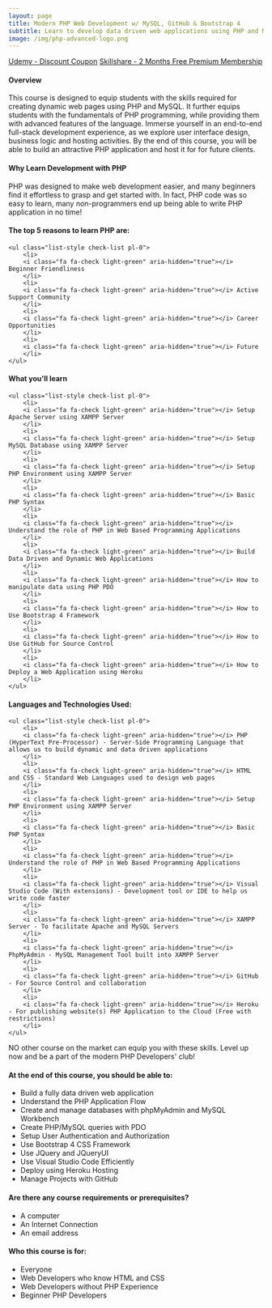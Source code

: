 ```yaml
---
layout: page
title: Modern PHP Web Development w/ MySQL, GitHub & Bootstrap 4
subtitle: Learn to develop data driven web applications using PHP and MySQL, manage them with GitHub and deploy to Heroku
image: /img/php-advanced-logo.png
---
```


<div class="text-center jumbotron">
    <a href="http://bit.ly/2Y037Mb" target="_blank" class="btn std-btn btn-xlg btn-common">Udemy - Discount Coupon</a>
    <a href="https://skl.sh/3897t8m" target="_blank" class="btn std-btn btn-xlg btn-common">Skillshare - 2 Months Free Premium Membership</a>
</div>

#### Overview
<p class="lead">
This course is designed to equip students with the skills required for creating dynamic web pages using PHP and MySQL. It further equips students with the fundamentals of PHP programming, while providing them with advanced features of the language. Immerse yourself in an end-to-end full-stack development experience, as we explore user interface design, business logic and hosting activities. By the end of this course, you will be able to build an attractive PHP application and host it for for future clients. 
</p>

#### Why Learn Development with PHP 
<p class="lead">
PHP was designed to make web development easier, and many beginners find it effortless to grasp and get started with. In fact, PHP code was so easy to learn, many non-programmers end up being able to write PHP application in no time! 
</p>

#### The top 5 reasons to learn PHP are:
    <ul class="list-style check-list pl-0">
        <li>
        <i class="fa fa-check light-green" aria-hidden="true"></i> Beginner Friendliness
        </li>
        <li>
        <i class="fa fa-check light-green" aria-hidden="true"></i> Active Support Community 
        </li>
        <li>
        <i class="fa fa-check light-green" aria-hidden="true"></i> Career Opportunities
        </li>
        <li>
        <i class="fa fa-check light-green" aria-hidden="true"></i> Future
        </li>
    </ul>

#### What you'll learn
    <ul class="list-style check-list pl-0">
        <li>
        <i class="fa fa-check light-green" aria-hidden="true"></i> Setup Apache Server using XAMPP Server
        </li>
        <li>
        <i class="fa fa-check light-green" aria-hidden="true"></i> Setup MySQL Database using XAMPP Server
        </li>
        <li>
        <i class="fa fa-check light-green" aria-hidden="true"></i> Setup PHP Environment using XAMPP Server
        </li>
        <li>
        <i class="fa fa-check light-green" aria-hidden="true"></i> Basic PHP Syntax
        </li>
        <li>
        <i class="fa fa-check light-green" aria-hidden="true"></i> Understand the role of PHP in Web Based Programming Applications
        </li>
        <li>
        <i class="fa fa-check light-green" aria-hidden="true"></i> Build Data Driven and Dynamic Web Applications
        </li>
        <li>
        <i class="fa fa-check light-green" aria-hidden="true"></i> How to manipulate data using PHP PDO
        </li>
        <li>
        <i class="fa fa-check light-green" aria-hidden="true"></i> How to Use Bootstrap 4 Framework
        </li>
        <li>
        <i class="fa fa-check light-green" aria-hidden="true"></i> How to Use GitHub for Source Control
        </li>
        <li>
        <i class="fa fa-check light-green" aria-hidden="true"></i> How to Deploy a Web Application using Heroku
        </li>
    </ul>

#### Languages and Technologies Used:
    <ul class="list-style check-list pl-0">
        <li>
        <i class="fa fa-check light-green" aria-hidden="true"></i> PHP (HyperText Pre-Processor) - Server-Side Programming Language that allows us to build dynamic and data driven applications
        </li>
        <li>
        <i class="fa fa-check light-green" aria-hidden="true"></i> HTML and CSS - Standard Web Languages used to design web pages
        </li>
        <li>
        <i class="fa fa-check light-green" aria-hidden="true"></i> Setup PHP Environment using XAMPP Server
        </li>
        <li>
        <i class="fa fa-check light-green" aria-hidden="true"></i> Basic PHP Syntax
        </li>
        <li>
        <i class="fa fa-check light-green" aria-hidden="true"></i> Understand the role of PHP in Web Based Programming Applications
        </li>
        <li>
        <i class="fa fa-check light-green" aria-hidden="true"></i> Visual Studio Code (With extensions) - Development tool or IDE to help us write code faster
        </li>
        <li>
        <i class="fa fa-check light-green" aria-hidden="true"></i> XAMPP Server - To facilitate Apache and MySQL Servers
        </li>
        <li>
        <i class="fa fa-check light-green" aria-hidden="true"></i> PhpMyAdmin - MySQL Management Tool built into XAMPP Server
        </li>
        <li>
        <i class="fa fa-check light-green" aria-hidden="true"></i> GitHub - For Source Control and collaboration
        </li>
        <li>
        <i class="fa fa-check light-green" aria-hidden="true"></i> Heroku - For publishing website(s) PHP Application to the Cloud (Free with restrictions)
        </li>
    </ul>


<p class="lead">
NO other course on the market can equip you with these skills. Level up now and be a part of the modern PHP Developers' club!
</p>

#### At the end of this course, you should be able to:
- Build a fully data driven web application
- Understand the PHP Application Flow 
- Create and manage databases with phpMyAdmin and MySQL Workbench
- Create PHP/MySQL queries with PDO
- Setup User Authentication and Authorization
- Use Bootstrap 4 CSS Framework
- Use JQuery and JQueryUI
- Use Visual Studio Code Efficiently
- Deploy using Heroku Hosting
- Manage Projects with GitHub

#### Are there any course requirements or prerequisites?
- A computer
- An Internet Connection
- An email address

#### Who this course is for:
- Everyone
- Web Developers who know HTML and CSS
- Web Developers without PHP Experience
- Beginner PHP Developers

